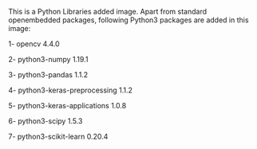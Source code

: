 This is a Python Libraries added image. Apart from standard openembedded packages, following Python3 packages are added in this image:

1- opencv 4.4.0

2- python3-numpy 1.19.1

3- python3-pandas 1.1.2

4- python3-keras-preprocessing 1.1.2

5- python3-keras-applications 1.0.8

6- python3-scipy 1.5.3

7- python3-scikit-learn 0.20.4
